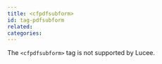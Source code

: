 ```yaml
---
title: <cfpdfsubform>
id: tag-pdfsubform
related:
categories:
---
```


The `<cfpdfsubform>` tag is not supported by Lucee.

